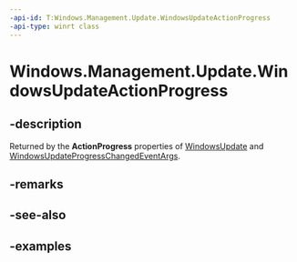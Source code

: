 ```yaml
---
-api-id: T:Windows.Management.Update.WindowsUpdateActionProgress
-api-type: winrt class
---
```


# Windows.Management.Update.WindowsUpdateActionProgress

<!--
public sealed class WindowsUpdateActionProgress
-->


## -description

Returned by the **ActionProgress** properties of [WindowsUpdate](./windowsupdate.md) and [WindowsUpdateProgressChangedEventArgs](./windowsupdateprogresschangedeventargs.md).

## -remarks

## -see-also

## -examples
